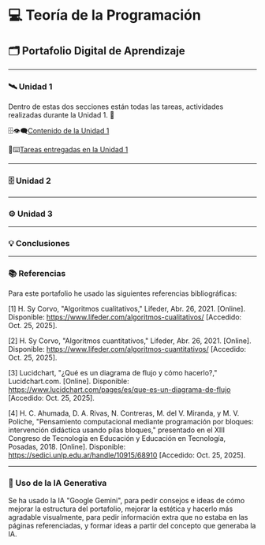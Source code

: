 # 💻 Teoría de la Programación
## 🗂️ Portafolio Digital de Aprendizaje

---

### 🛰️ Unidad 1

Dentro de estas dos secciones están todas las tareas, actividades realizadas durante la Unidad 1. 🧐

🗄️👁️‍🗨️[Contenido de la Unidad 1](contenidosunidad1.md) 

📖⌨️[Tareas entregadas en la Unidad 1](tareasentregadasu1.md) 

---

### 🗄️ Unidad 2


---

### ⚙️ Unidad 3


---

### 💡 Conclusiones


---

### 📚 Referencias

Para este portafolio he usado las siguientes referencias bibliográficas: 

[1] H. Sy Corvo, "Algoritmos cualitativos," Lifeder, Abr. 26, 2021. [Online]. Disponible: https://www.lifeder.com/algoritmos-cualitativos/ [Accedido: Oct. 25, 2025].

[2] H. Sy Corvo, "Algoritmos cuantitativos," Lifeder, Abr. 26, 2021. [Online]. Disponible: https://www.lifeder.com/algoritmos-cuantitativos/ [Accedido: Oct. 25, 2025].

[3] Lucidchart, "¿Qué es un diagrama de flujo y cómo hacerlo?," Lucidchart.com. [Online]. Disponible: https://www.lucidchart.com/pages/es/que-es-un-diagrama-de-flujo [Accedido: Oct. 25, 2025].

[4] H. C. Ahumada, D. A. Rivas, N. Contreras, M. del V. Miranda, y M. V. Poliche, "Pensamiento computacional mediante programación por bloques: intervención didáctica usando pilas bloques," presentado en el XIII Congreso de Tecnología en Educación y Educación en Tecnología, Posadas, 2018. [Online]. Disponible: https://sedici.unlp.edu.ar/handle/10915/68910 [Accedido: Oct. 25, 2025].

---

### 🤖 Uso de la IA Generativa

Se ha usado la IA "Google Gemini", para pedir consejos e ideas de cómo mejorar la estructura del portafolio, mejorar la estética y hacerlo más agradable visualmente, para pedir información extra que no estaba en las páginas referenciadas, y formar ideas a partir del concepto que generaba la IA.
